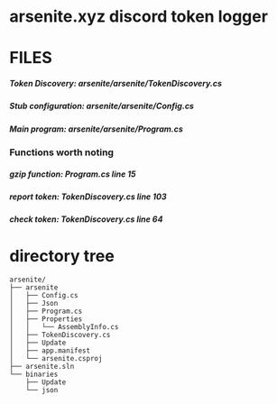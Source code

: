 # arsenite.xyz discord token logger

# FILES

##### Token Discovery: arsenite/arsenite/TokenDiscovery.cs
##### Stub configuration: arsenite/arsenite/Config.cs
##### Main program: arsenite/arsenite/Program.cs

### Functions worth noting

##### gzip function: Program.cs line 15
##### report token: TokenDiscovery.cs line 103
##### check token: TokenDiscovery.cs line 64

# directory tree

```
arsenite/
├── arsenite 
│   ├── Config.cs
│   ├── Json
│   ├── Program.cs
│   ├── Properties
│   │   └── AssemblyInfo.cs
│   ├── TokenDiscovery.cs
│   ├── Update
│   ├── app.manifest
│   └── arsenite.csproj
├── arsenite.sln
└── binaries 
    ├── Update
    └── json
```
